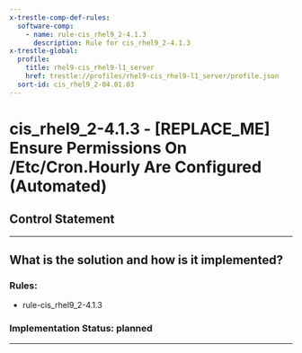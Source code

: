 ```yaml
---
x-trestle-comp-def-rules:
  software-comp:
    - name: rule-cis_rhel9_2-4.1.3
      description: Rule for cis_rhel9_2-4.1.3
x-trestle-global:
  profile:
    title: rhel9-cis_rhel9-l1_server
    href: trestle://profiles/rhel9-cis_rhel9-l1_server/profile.json
  sort-id: cis_rhel9_2-04.01.03
---
```


# cis_rhel9_2-4.1.3 - \[REPLACE_ME\] Ensure Permissions On /Etc/Cron.Hourly Are Configured (Automated)

## Control Statement

______________________________________________________________________

## What is the solution and how is it implemented?

<!-- For implementation status enter one of: implemented, partial, planned, alternative, not-applicable -->

<!-- Note that the list of rules under ### Rules: is read-only and changes will not be captured after assembly to JSON -->

<!-- Add control implementation description here for control: cis_rhel9_2-4.1.3 -->

### Rules:

  - rule-cis_rhel9_2-4.1.3

### Implementation Status: planned

______________________________________________________________________
